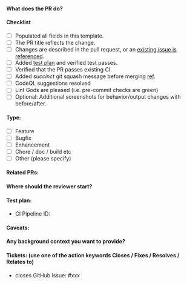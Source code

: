 #### What does the PR do?
<!-- Describe your pull request here. Please read the text below the line, and make sure you follow the checklist.-->


#### Checklist
- [ ] Populated all fields in this template.
- [ ] The PR title reflects the change.
- [ ] Changes are described in the pull request, or an [existing issue is referenced](https://github.com/triton-inference-server/server/issues).
- [ ] Added [test plan](#test-plan) and verified test passes.
- [ ] Verified that the PR passes existing CI.
- [ ] Added _succinct_ git squash message before merging [ref](https://tbaggery.com/2008/04/19/a-note-about-git-commit-messages.html).
- [ ] CodeQL suggestions resolved
- [ ] Lint Gods are pleased (i.e. pre-commit checks are green)
- [ ] Optional: Additional screenshots for behavior/output changes with before/after.

#### Type:
- [ ] Feature
- [ ] Bugfix
- [ ] Enhancement
- [ ] Chore / doc / build etc
- [ ] Other (please specify)

#### Related PRs:
<!-- Related PRs from other Repositories -->

#### Where should the reviewer start?
<!-- call out specific files that should be looked at closely -->

#### Test plan:
<!-- list steps to verify -->
<!-- were e2e tests added?-->

- CI Pipeline ID:
<!-- Only Pipeline ID and no direct link here -->

#### Caveats:
<!-- any limitations or possible things missing from this PR -->

#### Any background context you want to provide?
<!-- e.g. what led to this change being made. this is optional extra information to help the reviewer -->

#### Tickets: (use one of the action keywords Closes / Fixes / Resolves / Relates to)
- closes GitHub issue: #xxx
